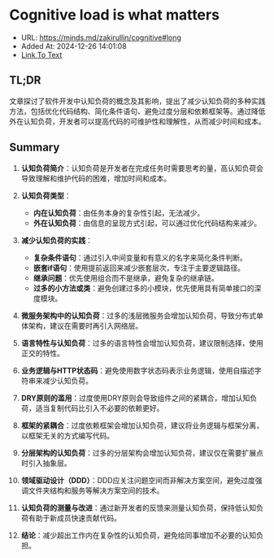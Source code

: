 # Cognitive load is what matters
- URL: https://minds.md/zakirullin/cognitive#long
- Added At: 2024-12-26 14:01:08
- [Link To Text](2024-12-26-cognitive-load-is-what-matters_raw.md)

## TL;DR
文章探讨了软件开发中认知负荷的概念及其影响，提出了减少认知负荷的多种实践方法，包括优化代码结构、简化条件语句、避免过度分层和依赖框架等。通过降低外在认知负荷，开发者可以提高代码的可维护性和理解性，从而减少时间和成本。

## Summary
1. **认知负荷简介**：认知负荷是开发者在完成任务时需要思考的量，高认知负荷会导致理解和维护代码的困难，增加时间和成本。

2. **认知负荷类型**：
   - **内在认知负荷**：由任务本身的复杂性引起，无法减少。
   - **外在认知负荷**：由信息的呈现方式引起，可以通过优化代码结构来减少。

3. **减少认知负荷的实践**：
   - **复杂条件语句**：通过引入中间变量和有意义的名字来简化条件判断。
   - **嵌套if语句**：使用提前返回来减少嵌套层次，专注于主要逻辑路径。
   - **继承问题**：优先使用组合而不是继承，避免复杂的继承链。
   - **过多的小方法或类**：避免创建过多的小模块，优先使用具有简单接口的深度模块。

4. **微服务架构中的认知负荷**：过多的浅层微服务会增加认知负荷，导致分布式单体架构，建议在需要时再引入网络层。

5. **语言特性与认知负荷**：过多的语言特性会增加认知负荷，建议限制选择，使用正交的特性。

6. **业务逻辑与HTTP状态码**：避免使用数字状态码表示业务逻辑，使用自描述字符串来减少认知负荷。

7. **DRY原则的滥用**：过度使用DRY原则会导致组件之间的紧耦合，增加认知负荷，适当复制代码比引入不必要的依赖更好。

8. **框架的紧耦合**：过度依赖框架会增加认知负荷，建议将业务逻辑与框架分离，以框架无关的方式编写代码。

9. **分层架构的认知负荷**：过多的分层架构会增加认知负荷，建议仅在需要扩展点时引入抽象层。

10. **领域驱动设计（DDD）**：DDD应关注问题空间而非解决方案空间，避免过度强调文件夹结构和服务等解决方案空间的技术。

11. **认知负荷的测量与改进**：通过新开发者的反馈来测量认知负荷，保持低认知负荷有助于新成员快速贡献代码。

12. **结论**：减少超出工作内在复杂性的认知负荷，避免给同事增加不必要的认知负担。
